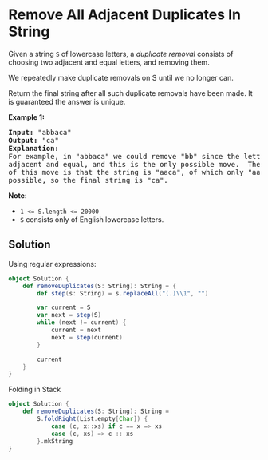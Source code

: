 # Remove All Adjacent Duplicates In String

Given a string `S` of lowercase letters, a _duplicate removal_ consists
of choosing two adjacent and equal letters, and removing them.

We repeatedly make duplicate removals on S until we no longer can.

Return the final string after all such duplicate removals have been
made.  It is guaranteed the answer is unique.

**Example 1:**
<pre>
<b>Input:</b> "abbaca"
<b>Output:</b> "ca"
<b>Explanation:</b>
For example, in "abbaca" we could remove "bb" since the letters are
adjacent and equal, and this is the only possible move.  The result
of this move is that the string is "aaca", of which only "aa" is
possible, so the final string is "ca".
</pre>

**Note:**

* `1 <= S.length <= 20000`
* `S` consists only of English lowercase letters.

## Solution

Using regular expressions:

```scala
object Solution {
    def removeDuplicates(S: String): String = {
        def step(s: String) = s.replaceAll("(.)\\1", "")

        var current = S
        var next = step(S)
        while (next != current) {
            current = next
            next = step(current)
        }

        current
    }
}
```

Folding in Stack

```scala
object Solution {
    def removeDuplicates(S: String): String =
        S.foldRight(List.empty[Char]) {
            case (c, x::xs) if c == x => xs
            case (c, xs) => c :: xs
        }.mkString
}
```
